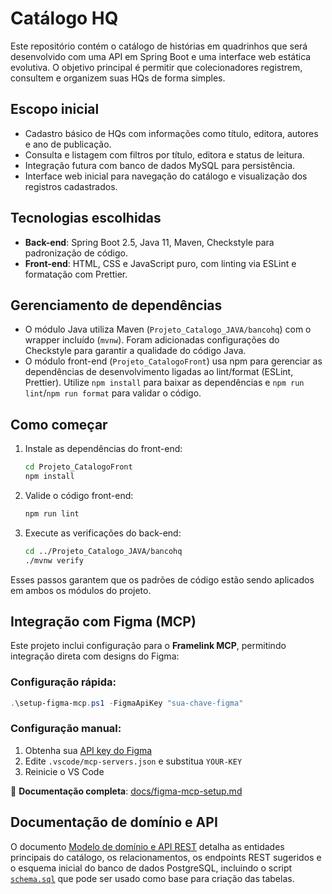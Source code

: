 # Catálogo HQ

Este repositório contém o catálogo de histórias em quadrinhos que será desenvolvido com uma API em Spring Boot e uma interface web estática evolutiva. O objetivo principal é permitir que colecionadores registrem, consultem e organizem suas HQs de forma simples.

## Escopo inicial

- Cadastro básico de HQs com informações como título, editora, autores e ano de publicação.
- Consulta e listagem com filtros por título, editora e status de leitura.
- Integração futura com banco de dados MySQL para persistência.
- Interface web inicial para navegação do catálogo e visualização dos registros cadastrados.

## Tecnologias escolhidas

- **Back-end**: Spring Boot 2.5, Java 11, Maven, Checkstyle para padronização de código.
- **Front-end**: HTML, CSS e JavaScript puro, com linting via ESLint e formatação com Prettier.

## Gerenciamento de dependências

- O módulo Java utiliza Maven (`Projeto_Catalogo_JAVA/bancohq`) com o wrapper incluído (`mvnw`). Foram adicionadas configurações do Checkstyle para garantir a qualidade do código Java.
- O módulo front-end (`Projeto_CatalogoFront`) usa npm para gerenciar as dependências de desenvolvimento ligadas ao lint/format (ESLint, Prettier). Utilize `npm install` para baixar as dependências e `npm run lint`/`npm run format` para validar o código.

## Como começar

1. Instale as dependências do front-end:
   ```bash
   cd Projeto_CatalogoFront
   npm install
   ```
2. Valide o código front-end:
   ```bash
   npm run lint
   ```
3. Execute as verificações do back-end:
   ```bash
   cd ../Projeto_Catalogo_JAVA/bancohq
   ./mvnw verify
   ```

Esses passos garantem que os padrões de código estão sendo aplicados em ambos os módulos do projeto.

## Integração com Figma (MCP)

Este projeto inclui configuração para o **Framelink MCP**, permitindo integração direta com designs do Figma:

### Configuração rápida:
```powershell
.\setup-figma-mcp.ps1 -FigmaApiKey "sua-chave-figma"
```

### Configuração manual:
1. Obtenha sua [API key do Figma](https://www.figma.com/settings)
2. Edite `.vscode/mcp-servers.json` e substitua `YOUR-KEY`
3. Reinicie o VS Code

📖 **Documentação completa**: [docs/figma-mcp-setup.md](docs/figma-mcp-setup.md)

## Documentação de domínio e API

O documento [Modelo de domínio e API REST](docs/domain-model-and-api.md) detalha as entidades principais do catálogo, os relacionamentos, os endpoints REST sugeridos e o esquema inicial do banco de dados PostgreSQL, incluindo o script [`schema.sql`](Projeto_Catalogo_JAVA/bancohq/config/schema.sql) que pode ser usado como base para criação das tabelas.
